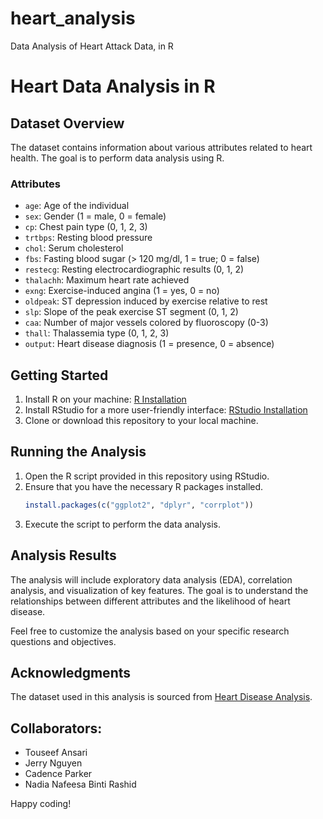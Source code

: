 # heart_analysis
Data Analysis of Heart Attack Data, in R
# Heart Data Analysis in R

## Dataset Overview
The dataset contains information about various attributes related to heart health. The goal is to perform data analysis using R.

### Attributes
- `age`: Age of the individual
- `sex`: Gender (1 = male, 0 = female)
- `cp`: Chest pain type (0, 1, 2, 3)
- `trtbps`: Resting blood pressure
- `chol`: Serum cholesterol
- `fbs`: Fasting blood sugar (> 120 mg/dl, 1 = true; 0 = false)
- `restecg`: Resting electrocardiographic results (0, 1, 2)
- `thalachh`: Maximum heart rate achieved
- `exng`: Exercise-induced angina (1 = yes, 0 = no)
- `oldpeak`: ST depression induced by exercise relative to rest
- `slp`: Slope of the peak exercise ST segment (0, 1, 2)
- `caa`: Number of major vessels colored by fluoroscopy (0-3)
- `thall`: Thalassemia type (0, 1, 2, 3)
- `output`: Heart disease diagnosis (1 = presence, 0 = absence)

## Getting Started
1. Install R on your machine: [R Installation](https://www.r-project.org/)
2. Install RStudio for a more user-friendly interface: [RStudio Installation](https://rstudio.com/)
3. Clone or download this repository to your local machine.

## Running the Analysis
1. Open the R script provided in this repository using RStudio.
2. Ensure that you have the necessary R packages installed.
    ```R
    install.packages(c("ggplot2", "dplyr", "corrplot"))
    ```
3. Execute the script to perform the data analysis.

## Analysis Results
The analysis will include exploratory data analysis (EDA), correlation analysis, and visualization of key features. The goal is to understand the relationships between different attributes and the likelihood of heart disease.

Feel free to customize the analysis based on your specific research questions and objectives.

## Acknowledgments
The dataset used in this analysis is sourced from [Heart Disease Analysis](https://www.kaggle.com/datasets/rashikrahmanpritom/heart-attack-analysis-prediction-dataset?select=heart.csv).
## Collaborators:
- Touseef Ansari
- Jerry Nguyen
- Cadence Parker
- Nadia Nafeesa Binti Rashid


Happy coding!
